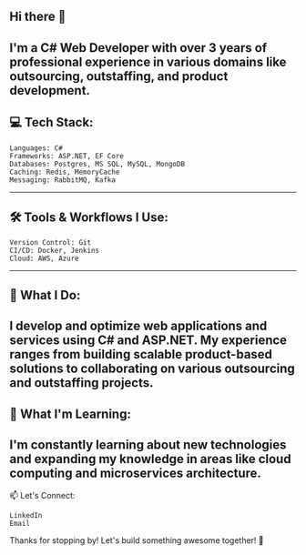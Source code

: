 ## Hi there 👋

I'm a C# Web Developer with over 3 years of professional experience in various domains like outsourcing, outstaffing, and product development.
---
## 💻 Tech Stack:

    Languages: C#
    Frameworks: ASP.NET, EF Core
    Databases: Postgres, MS SQL, MySQL, MongoDB
    Caching: Redis, MemoryCache
    Messaging: RabbitMQ, Kafka
---
## 🛠️ Tools & Workflows I Use:

    Version Control: Git
    CI/CD: Docker, Jenkins
    Cloud: AWS, Azure
---
## 💼 What I Do:
I develop and optimize web applications and services using C# and ASP.NET. My experience ranges from building scalable product-based solutions to collaborating on various outsourcing and outstaffing projects.
---
## 🌱 What I'm Learning:

I'm constantly learning about new technologies and expanding my knowledge in areas like cloud computing and microservices architecture.
---
📫 Let's Connect:

    LinkedIn
    Email

Thanks for stopping by! Let's build something awesome together! 🚀
